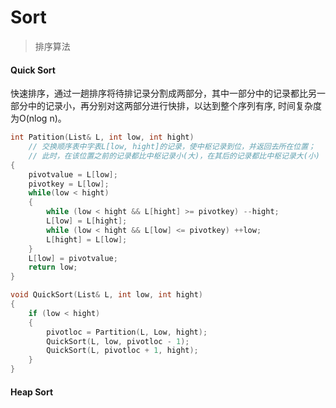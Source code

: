 # Sort

> 排序算法

#### Quick Sort

快速排序，通过一趟排序将待排记录分割成两部分，其中一部分中的记录都比另一部分中的记录小，再分别对这两部分进行快排，以达到整个序列有序, 时间复杂度为O(nlog n)。
```c++
int Patition(List& L, int low, int hight)
	// 交换顺序表中字表L[low, hight]的记录，使中枢记录到位，并返回去所在位置；
	// 此时，在该位置之前的记录都比中枢记录小(大)，在其后的记录都比中枢记录大(小)
{
	pivotvalue = L[low];
	pivotkey = L[low];
	while(low < hight)
	{
		while (low < hight && L[hight] >= pivotkey) --hight;
		L[low] = L[hight];
		while (low < hight && L[low] <= pivotkey) ++low;
		L[hight] = L[low];
	}
	L[low] = pivotvalue;
	return low;
}

void QuickSort(List& L, int low, int hight)
{
	if (low < hight)
	{
		pivotloc = Partition(L, Low, hight);
		QuickSort(L, low, pivotloc - 1);
		QuickSort(L, pivotloc + 1, hight);
	}
}
```

#### Heap Sort

